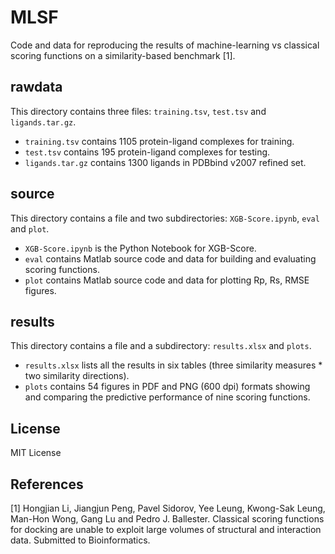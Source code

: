 # MLSF
Code and data for reproducing the results of machine-learning vs classical scoring functions on a similarity-based benchmark [1].

## rawdata
This directory contains three files: `training.tsv`, `test.tsv` and `ligands.tar.gz`.
* `training.tsv` contains 1105 protein-ligand complexes for training.
* `test.tsv` contains 195 protein-ligand complexes for testing.
* `ligands.tar.gz` contains 1300 ligands in PDBbind v2007 refined set.

## source
This directory contains a file and two subdirectories: `XGB-Score.ipynb`, `eval` and `plot`.
* `XGB-Score.ipynb` is the Python Notebook for XGB-Score.
* `eval` contains Matlab source code and data for building and evaluating scoring functions.
* `plot` contains Matlab source code and data for plotting Rp, Rs, RMSE figures.

## results
This directory contains a file and a subdirectory: `results.xlsx` and `plots`.
* `results.xlsx` lists all the results in six tables (three similarity measures * two similarity directions).
* `plots` contains 54 figures in PDF and PNG (600 dpi) formats showing and comparing the predictive performance of nine scoring functions.

## License
MIT License

## References
[1] Hongjian Li, Jiangjun Peng, Pavel Sidorov, Yee Leung, Kwong-Sak Leung, Man-Hon Wong, Gang Lu and Pedro J. Ballester. Classical scoring functions for docking are unable to exploit large volumes of structural and interaction data. Submitted to Bioinformatics.
